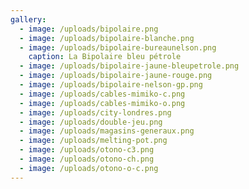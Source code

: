 ```yaml
---
gallery:
  - image: /uploads/bipolaire.png
  - image: /uploads/bipolaire-blanche.png
  - image: /uploads/bipolaire-bureaunelson.png
    caption: La Bipolaire bleu pétrole
  - image: /uploads/bipolaire-jaune-bleupetrole.png
  - image: /uploads/bipolaire-jaune-rouge.png
  - image: /uploads/bipolaire-nelson-gp.png
  - image: /uploads/cables-mimiko-c.png
  - image: /uploads/cables-mimiko-o.png
  - image: /uploads/city-londres.png
  - image: /uploads/double-jeu.png
  - image: /uploads/magasins-generaux.png
  - image: /uploads/melting-pot.png
  - image: /uploads/otono-c3.png
  - image: /uploads/otono-ch.png
  - image: /uploads/otono-o-c.png
---
```

